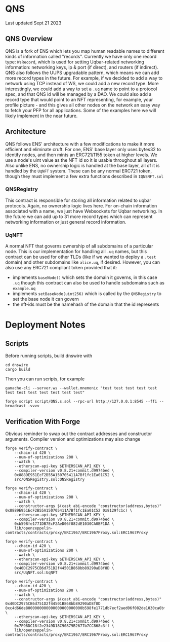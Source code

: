 # QNS
Last updated Sept 21 2023

## QNS Overview
QNS is a fork of ENS which lets you map human readable names to different kinds of information called "records". Currently we have only one record type: `WsRecord`, which is used for setting Uqbar-related networking information: networking keys, ip & port (if direct), and routers (if indirect). QNS also follows the UUPS upgradable pattern, which means we can add more record types in the future. For example, if we decided to add a way to network using TCP instead of WS, we could add a new record type. More interestingly, we could add a way to set a `.uq` name to point to a protocol spec, and that QNS id will be managed by a DAO. We could also add a record type that would point to an NFT representing, for example, your profile picture - and this gives all other nodes on the network an easy way to fetch your PFP for all applications. Some of the examples here we will likely implement in the near future.

## Architecture
QNS follows ENS' architecture with a few modifications to make it more efficient and eliminate cruft. For one, ENS' base layer only uses bytes32 to identify nodes, and then mints an ERC721/1155 token at higher levels. We use a node's uint value as the NFT id so it is usable throughout all layers. Also unlike ENS, no ownership logic is handled at the base layer, all of it is handled by the `UqNFT` system. These can be any normal ERC721 token, though they must implement a few extra functions described in `IQNSNFT.sol` 

### QNSRegistry
This contract is responsible for storing all information related to uqbar protocols. Again, no ownership logic lives here. For on-chain information associated with a name, we just have Websockets for Uqbar networking. In the future we can add up to 31 more record types which can represent networking information or just general record information.

### UqNFT
A normal NFT that governs ownership of all subdomains of a particular node. This is our implementation for handling all `.uq` names, but this contract can be used for other TLDs (like if we wanted to deploy a `.test` domain) and other subdomains like `alice.uq`, if desired. However, you can also use any ERC721 compliant token provided that it:
- implements `baseNode()` which sets the domain it governs, in this case `.uq` though this contract can also be used to handle subdomains such as `example.uq`
- implements `setBaseNode(uint256)` which is called by the `QNSRegistry` to set the base node it can govern
- the nft-ids must be the namehash of the domain that the id represents

# Deployment Notes
## Scripts
Before running scripts, build dnswire with
```
cd dnswire
cargo build
```
Then you can run scripts, for example
```
ganache-cli --server.ws --wallet.mnemonic "test test test test test test test test test test test test"

forge script script/QNS.s.sol --rpc-url http://127.0.0.1:8545 --ffi --broadcast -vvvv
```

## Verification With Forge
Obvious reminder to swap out the contract addresses and constructor arguments. Compiler version and optimizations may also change
```
forge verify-contract \
    --chain-id 420 \
    --num-of-optimizations 200 \
    --watch \
    --etherscan-api-key $ETHERSCAN_API_KEY \
    --compiler-version v0.8.21+commit.d9974bed \
    0x8889E951EcF2B55A150705411A7Bf1fc1Ea01C52 \
    src/QNSRegistry.sol:QNSRegistry

forge verify-contract \
    --chain-id 420 \
    --num-of-optimizations 200 \
    --watch \
    --constructor-args $(cast abi-encode "constructor(address,bytes)" 0x8889E951EcF2B55A150705411A7Bf1fc1Ea01C52 0x8129fc1c) \
    --etherscan-api-key $ETHERSCAN_API_KEY \
    --compiler-version v0.8.21+commit.d9974bed \
    0xb598fe1771DB7EcF2AeD06f082dE1030CA0BF1DA \
    lib/openzeppelin-contracts/contracts/proxy/ERC1967/ERC1967Proxy.sol:ERC1967Proxy

forge verify-contract \
    --chain-id 420 \
    --num-of-optimizations 200 \
    --watch \
    --etherscan-api-key $ETHERSCAN_API_KEY \
    --compiler-version v0.8.21+commit.d9974bed \
    0x40DC2975CB6d751D2f44501B868bb89290aD8f8D \
    src/UqNFT.sol:UqNFT

forge verify-contract \
    --chain-id 420 \
    --num-of-optimizations 200 \
    --watch \
    --constructor-args $(cast abi-encode "constructor(address,bytes)" 0x40DC2975CB6d751D2f44501B868bb89290aD8f8D 0xc4d66de8000000000000000000000000b598fe1771db7ecf2aed06f082de1030ca0bf1da) \
    --etherscan-api-key $ETHERSCAN_API_KEY \
    --compiler-version v0.8.21+commit.d9974bed \
    0x7F98DC18f2e2349D18C90879B2677b7CC868c3ff \
    lib/openzeppelin-contracts/contracts/proxy/ERC1967/ERC1967Proxy.sol:ERC1967Proxy
```
